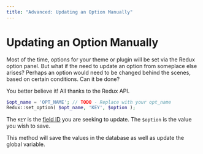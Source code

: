 ```yaml
---
title: "Advanced: Updating an Option Manually"
---
```


# Updating an Option Manually
Most of the time, options for your theme or plugin will be set via the Redux option panel. But what if the need to 
update an option from someplace else arises? Perhaps an option would need to be changed behind the scenes, based on certain 
conditions.  Can it be done?

You better believe it! All thanks to the Redux API.

```php
$opt_name = 'OPT_NAME'; // TODO - Replace with your opt_name
Redux::set_option( $opt_name, 'KEY', $option );
```

The `KEY` is the [field ID](../configuration/object-field.md) you are seeking to update. The `$option` is the value you 
wish to save.

This method will save the values in the database as well as update the global variable.
